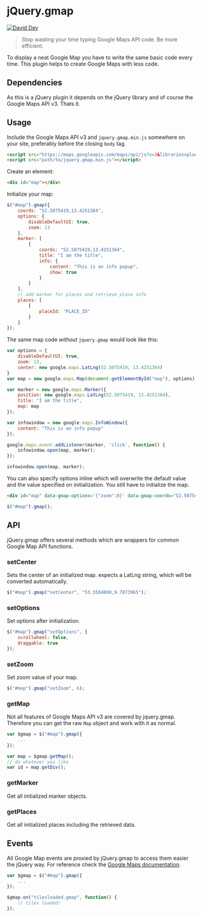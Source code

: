 # jQuery.gmap

[![David Dev](https://img.shields.io/david/dev/lgraubner/jquery-gmap.svg)](https://david-dm.org/lgraubner/jquery-gmap#info=devDependencies)

> Stop wasting your time typing Google Maps API code. Be more efficient.

To display a neat Google Map you have to write the same basic code every time. This plugin helps to create Google Maps with less code.

## Dependencies

As this is a jQuery plugin it depends on the jQuery library and of course the Google Maps API v3. Thats it.

## Usage

Include the Google Maps API v3 and `jquery.gmap.min.js` somewhere on your site, preferably before the closing `body` tag.

```HTML
<script src="https://maps.googleapis.com/maps/api/js?v=3&libraries=places" type="text/javascript"></script>
<script src="path/to/jquery.gmap.min.js"></script>
```

Create an element:
```HTML
<div id="map"></div>
```

Initialize your map:
```JavaScript
$("#map").gmap({
    coords: "52.5075419,13.4251364",
    options: {
        disableDefaultUI: true,
        zoom: 13
    },
    marker: [
        {
            coords: "52.5075419,13.4251364",
            title: "I am the title",
            info: {
                content: "This is an info popup",
                show: true
            }
        }
    ],
    // add marker for places and retrieve place info
    places: [
        {
            placeId: "PLACE_ID"
        }
    ]
});
```

The same map code *without* `jquery.gmap` would look like this:

```JavaScript
var options = {
    disableDefaultUI: true,
    zoom: 13,
    center: new google.maps.LatLng(52.5075419, 13.4251364)
}
var map = new google.maps.Map(document.getElementById("map"), options);

var marker = new google.maps.Marker({
    position: new google.maps.LatLng(52.5075419, 13.4251364),
    title: "I am the title",
    map: map
});

var infowindow = new google.maps.InfoWindow({
    content: "This is an info popup"
});

google.maps.event.addListener(marker, 'click', function() {
    infowindow.open(map, marker);
});

infowindow.open(map, marker);
```

You can also specify options inline which will overwrite the default value and the value specified on initialization. You still have to initialize the map.

```HTML
<div id="map" data-gmap-options='{"zoom":8}' data-gmap-coords="52.5075419,13.4251364" data-gmap-marker='[{"coords":"52.5075419,13.4251364"}]'></div>
```

```JavaScript
$("#map").gmap();
```

## API

jQuery.gmap offers several methods which are wrappers for common Google Map API functions.

### setCenter

Sets the center of an initialized map. expects a LatLng string, which will be converted automatically.

```JavaScript
$("#map").gmap("setCenter", "53.5584898,9.7873965");
```

### setOptions

Set options after initialization.

```JavaScript
$("#map").gmap("setOptions", {
    scrollwheel: false,
    draggable: true
});
```

### setZoom

Set zoom value of your map.

```JavaScript
$("#map").gmap("setZoom", 6);
```

### getMap

Not all features of Google Maps API v3 are covered by jquery.gmap. Therefore you can get the raw `Map` object and work with it as normal.

```JavaScript
var $gmap = $("#map").gmap({
    ...
});

var map = $gmap.getMap();
// do whatever you like
var id = map.getDiv();
```

### getMarker

Get all initialized marker objects.

### getPlaces

Get all initialized places including the retrieved data.

## Events

All Google Map events are proxied by jQuery.gmap to access them easier the jQuery way. For reference check the [Google Maps documentation](https://developers.google.com/maps/documentation/javascript/3.exp/reference#Map).

```JavaScript
var $gmap = $("#map").gmap({
    ...
});

$gmap.on("tilesloaded.gmap", function() {
    // tiles loaded!
});

```
